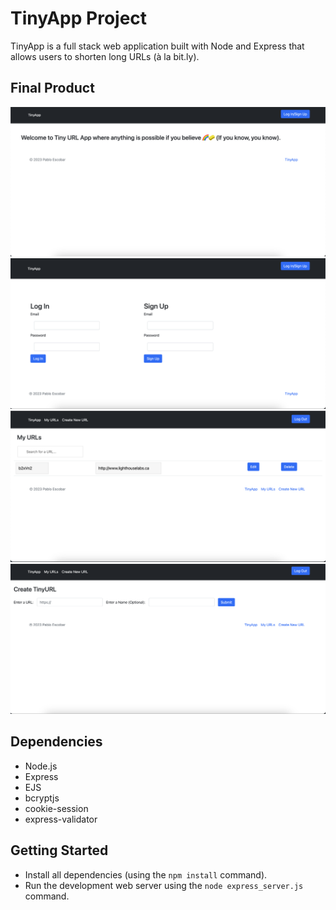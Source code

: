 # TinyApp Project

TinyApp is a full stack web application built with Node and Express that allows users to shorten long URLs (à la bit.ly).

## Final Product

![Main Page](/pictures/main-page.png)
![Log In/Sign Up Page](/pictures/login-signup-page.png)
![My URLs Page](/pictures/myurls-page.png)
![Create New URL Page](/pictures/new-url-page.png)

## Dependencies

- Node.js
- Express
- EJS
- bcryptjs
- cookie-session
- express-validator

## Getting Started

- Install all dependencies (using the `npm install` command).
- Run the development web server using the `node express_server.js` command.